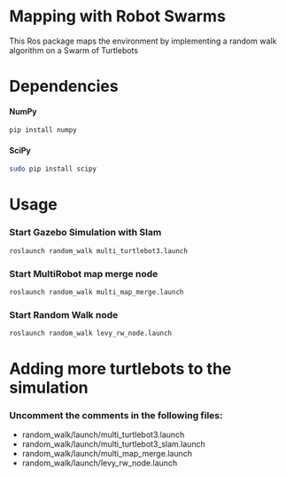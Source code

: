# Mapping with Robot Swarms

This Ros package maps the environment by implementing a random walk algorithm on a Swarm of Turtlebots 

# **Dependencies**

#### NumPy

  ```bash
  pip install numpy
  ```
#### SciPy 

  ```bash
  sudo pip install scipy
  ```

# **Usage**
### Start Gazebo Simulation with Slam

  ```bash
  roslaunch random_walk multi_turtlebot3.launch 
  ```
### Start MultiRobot map merge node

  ```bash
  roslaunch random_walk multi_map_merge.launch
  ```
### Start Random Walk node

  ```bash
  roslaunch random_walk levy_rw_node.launch 
  ```
# **Adding more turtlebots to the simulation**


  ###  Uncomment the comments in the following files:
   * random_walk/launch/multi_turtlebot3.launch
   * random_walk/launch/multi_turtlebot3_slam.launch
   * random_walk/launch/multi_map_merge.launch
   * random_walk/launch/levy_rw_node.launch

